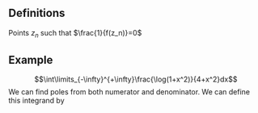 ## Definitions

Points $z_n$ such that $\frac{1}{f(z_n)}=0$
## Example

$$\int\limits_{-\infty}^{+\infty}\frac{\log(1+x^2)}{4+x^2}dx$$
We can find poles from both numerator and denominator. We can define this integrand by